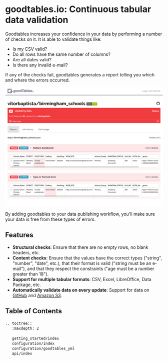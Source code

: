 # goodtables.io: Continuous tabular data validation

Goodtables increases your confidence in your data by performing a number of
checks on it. It is able to validate things like:

* Is my CSV valid?
* Do all rows have the same number of columns?
* Are all dates valid?
* Is there any invalid e-mail?

If any of the checks fail, goodtables generates a report telling you which and
where the errors occurred.

[![Example report with failed validation](_static/img/failed_validation.png)][bhx-schools]

By adding goodtables to your data publishing workflow, you'll make sure your
data is free from these types of errors.

## Features

* **Structural checks**: Ensure that there are no empty rows, no blank headers, etc.
* **Content checks**: Ensure that the values have the correct types ("string", "number", "date", etc.), that their format is valid ("string must be an e-mail"), and that they respect the constraints ("age must be a number greater than 18").
* **Support for multiple tabular formats**: CSV, Excel, LibreOffice, Data Package, etc.
* **Automatically validate data on every update**: Support for data on [GitHub][gettingstarted-github] and [Amazon S3][gettingstarted-s3].

## Table of Contents

```eval_rst
.. toctree::
   :maxdepth: 2

   getting_started/index
   configuration/index
   configuration/goodtables_yml
   api/index
```


[bhx-schools]: https://goodtables.io/github/vitorbaptista/birmingham_schools "Birmingham Schools validation report"
[gettingstarted-github]: getting_started_github.html "Validating data on GitHub"
[gettingstarted-s3]: getting_started_s3.html "Validating data on Amazon S3"
